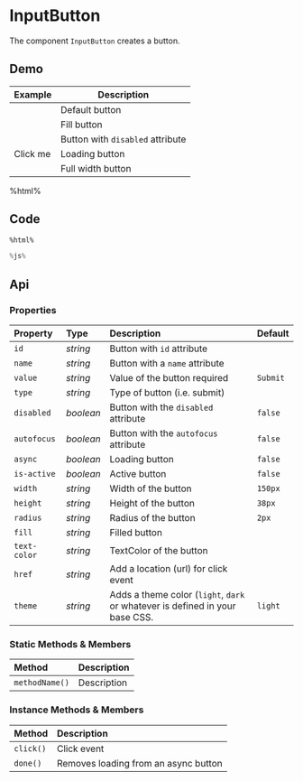 # InputButton

The component `InputButton` creates a button.

## Demo

<table class="example">
  <thead>
    <tr>
      <th>Example</th>
      <th>Description</th>
    </tr>
  </thead>
  <tbody>
    <tr>
      <td><input-button></input-button></td>
      <td>
        <span id="button-example-tooltip-1">Default button</span>
      </td>
    </tr>
    <tr>
      <td><input-button fill="var(--accent)" text-color="white"></input-button></td>
      <td>
        <span id="button-example-tooltip-2">Fill button</span>
      </td>
    </tr>
    <tr>
      <td><input-button disabled="true"></input-button></td>
      <td>
        <span id="button-example-tooltip-3">Button with <code>disabled</code> attribute</span>
      </td>
    </tr>
    <tr>
      <td>
        <input-button
          async="true"
          id="loading-button-example"
          value="click-me">Click me
        </input-button>
      </td>
      <td>
        <span id="button-example-tooltip-4">Loading button</span>
      </td>
    </tr>
    <tr>
      <td><input-button width="100%"></input-button></td>
      <td>
        <span id="button-example-tooltip-5">Full width button</span>
      </td>
    </tr>
  </tbody>
</table>

%html%

## Code

```html
%html%
```

```js
%js%
```

## Api

### Properties

| Property | Type | Description | Default |
| :--- | :--- | :--- | :--- |
| `id` | *string* | Button with `id` attribute | |
| `name` | *string* | Button with a `name` attribute | |
| `value` | *string* | Value of the button <span class="req">required</span> | `Submit` |
| `type` | *string* | Type of button (i.e. submit) | |
| `disabled` | *boolean* | Button with the `disabled` attribute | `false` |
| `autofocus` | *boolean* | Button with the `autofocus` attribute | `false` |
| `async` | *boolean* | Loading button | `false` |
| `is-active` | *boolean* | Active button | `false` |
| `width` | *string* | Width of the button | `150px` |
| `height` | *string* | Height of the button | `38px` |
| `radius` | *string* | Radius of the button | `2px` |
| `fill` | *string* | Filled button |  |
| `text-color` | *string* | TextColor of the button |  |
| `href` | *string* | Add a location (url) for click event | |
| `theme` | *string* | Adds a theme color (`light`, `dark` or whatever is defined in your base CSS. | `light` |

### Static Methods & Members

| Method | Description |
| :--- | :--- |
| `methodName()` | Description |

### Instance Methods & Members

| Method | Description |
| :--- | :--- |
| `click()` | Click event |
| `done()` | Removes loading from an async button |
